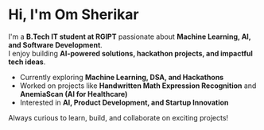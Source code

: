 #  Hi, I'm Om Sherikar  

I'm a **B.Tech IT student at RGIPT** passionate about **Machine Learning, AI, and Software Development**.  
I enjoy building **AI-powered solutions, hackathon projects, and impactful tech ideas**.  

-  Currently exploring **Machine Learning, DSA, and Hackathons**  
-  Worked on projects like **Handwritten Math Expression Recognition** and **AnemiaScan (AI for Healthcare)**  
-  Interested in **AI, Product Development, and Startup Innovation**  

 Always curious to learn, build, and collaborate on exciting projects!  
